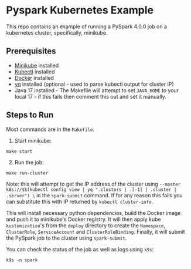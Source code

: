 # Pyspark Kubernetes Example

This repo contains an example of running a PySpark 4.0.0 job on a kubernetes cluster, specifically, minikube.

## Prerequisites
- [Minikube](https://minikube.sigs.k8s.io/docs/start/) installed
- [Kubectl](https://kubernetes.io/docs/tasks/tools/install-kubectl/) installed
- [Docker](https://docs.docker.com/get-docker/) installed
- [yq](https://github.com/mikefarah/yq) installed (optional - used to parse kubectl output for cluster IP)
- Java 17 installed - The Makefile will attempt to set `JAVA_HOME` to your local 17 - if this fails then comment this out and set it manually.

## Steps to Run

Most commands are in the `Makefile`.

1. Start minikube:
```shell
make start
```

2. Run the job:
```shell
make run-cluster
```

Note: this will attempt to get the IP address of the cluster using `--master k8s://$$(kubectl config view | yq ".clusters | .[-1] | .cluster | .server") \`
in the `spark-submit` command.
If for any reason this fails you can substitute this with IP returned by `kubectl cluster-info`.

This will install necessary python dependencies, build the Docker image and push it to minikube's Docker registry. 
It will then apply kube `kustomization`'s from the `deploy` directory to create the `Namespace`, `ClusterRole`, `ServiceAccount` and `ClusterRoleBinding`.
Finally, it will submit the PySpark job to the cluster using `spark-submit`.

You can check the status of the job as well as logs using `k9s`:
```shell
k9s -n spark
```
